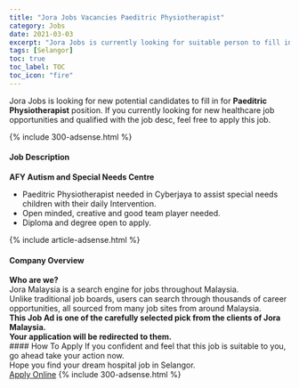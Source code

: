 ```yaml
---
title: "Jora Jobs Vacancies Paeditric Physiotherapist" 
category: Jobs 
date: 2021-03-03 
excerpt: "Jora Jobs is currently looking for suitable person to fill in the Paeditric Physiotherapist which positioned at Selangor" 
tags: [Selangor] 
toc: true 
toc_label: TOC 
toc_icon: "fire" 
--- 
```


<p>Jora Jobs is looking for new potential candidates to fill in for <b>Paeditric Physiotherapist</b> position. If you currently looking for new healthcare job opportunities and qualified with the job desc, feel free to apply this job.
</p>{% include 300-adsense.html %} 
<div><div><h4>Job Description</h4></div><div><div><span><div><div><strong>AFY Autism and Special Needs Centre</strong></div><div><ul><li>Paeditric Physiotherapist needed in Cyberjaya to assist special needs children with their daily Intervention.</li><li>Open minded, creative and good team player needed.</li><li>Diploma and degree open to apply.</li></ul></div></div></span></div></div></div> 
{% include article-adsense.html %} 
<div><div><h4>Company Overview</h4></div><div><div><span><div><div>
<strong>Who are we?</strong></div>
<div>
	Jora Malaysia is a search engine for jobs throughout Malaysia.<br>
	Unlike traditional job boards, users can search through thousands of career opportunities, all sourced from many job sites from around Malaysia.&#160;</div>
<div>
<div>
<strong>This Job Ad is one of the carefully selected pick from the clients of Jora Malaysia.</strong></div>
<div>
<strong>Your application will be redirected to them.</strong></div>
</div></div></span></div></div></div> 
#### How To Apply 
If you confident and feel that this job is suitable to you, go ahead take your action now. <br/> 
Hope you find your dream hospital job in Selangor. <br/> 
<a href="https://www.jobstreet.com.my/en/job/paeditric-physiotherapist-4496211?jobId=jobstreet-my-job-4496211" class="btn btn--warning" target="_blank" rel="nofollow noopenner">Apply Online</a> 
{% include 300-adsense.html %} 